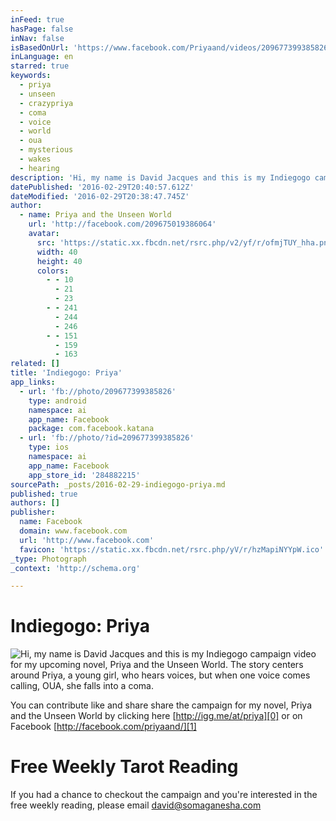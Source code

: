 ```yaml
---
inFeed: true
hasPage: false
inNav: false
isBasedOnUrl: 'https://www.facebook.com/Priyaand/videos/209677399385826/'
inLanguage: en
starred: true
keywords:
  - priya
  - unseen
  - crazypriya
  - coma
  - voice
  - world
  - oua
  - mysterious
  - wakes
  - hearing
description: 'Hi, my name is David Jacques and this is my Indiegogo campaign video for my upcoming novel, Priya and the Unseen World. The story centers around Priya, a young girl, who hears voices, but when one voice comes calling, OUA, she falls into a coma.'
datePublished: '2016-02-29T20:40:57.612Z'
dateModified: '2016-02-29T20:38:47.745Z'
author:
  - name: Priya and the Unseen World
    url: 'http://facebook.com/209675019386064'
    avatar:
      src: 'https://static.xx.fbcdn.net/rsrc.php/v2/yf/r/ofmjTUY_hha.png'
      width: 40
      height: 40
      colors:
        - - 10
          - 21
          - 23
        - - 241
          - 244
          - 246
        - - 151
          - 159
          - 163
related: []
title: 'Indiegogo: Priya'
app_links:
  - url: 'fb://photo/209677399385826'
    type: android
    namespace: ai
    app_name: Facebook
    package: com.facebook.katana
  - url: 'fb://photo/?id=209677399385826'
    type: ios
    namespace: ai
    app_name: Facebook
    app_store_id: '284882215'
sourcePath: _posts/2016-02-29-indiegogo-priya.md
published: true
authors: []
publisher:
  name: Facebook
  domain: www.facebook.com
  url: 'http://www.facebook.com'
  favicon: 'https://static.xx.fbcdn.net/rsrc.php/yV/r/hzMapiNYYpW.ico'
_type: Photograph
_context: 'http://schema.org'

---
```

# Indiegogo: Priya
![Hi&comma; my name is David Jacques and this is my Indiegogo campaign video for my upcoming novel&comma; Priya and the Unseen World&period; The story centers around Priya&comma; a young girl&comma; who hears voices&comma; but when one voice comes calling&comma; OUA&comma; she falls into a coma&period;](https://scontent.xx.fbcdn.net/hvthumb-xat1/v/t15.0-10/p128x128/12365648_209679509385615_312198961_n.jpg?oh=9eb3a5bdf34b9b44c5c080cf1974afb0&oe=5769D194)

You can contribute like and share share the campaign for my novel, Priya and the Unseen World by clicking here [http://igg.me/at/priya][0] or on Facebook [http://facebook.com/priyaand/][1]

# Free Weekly Tarot Reading

If you had a chance to checkout the campaign and you're interested in the free weekly reading, please email [david@somaganesha.com][2]

[0]: http://igg.me/at/priya
[1]: http://facebook.com/priyaand/
[2]: david@somaganesha.com